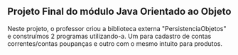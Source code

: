 ## Projeto Final do módulo Java Orientado ao Objeto

Neste projeto, o professor criou a biblioteca externa "PersistenciaObjetos" e construímos 2 programas utilizando-a. Um para cadastro de contas correntes/contas poupanças e outro com o mesmo intuito para produtos.

